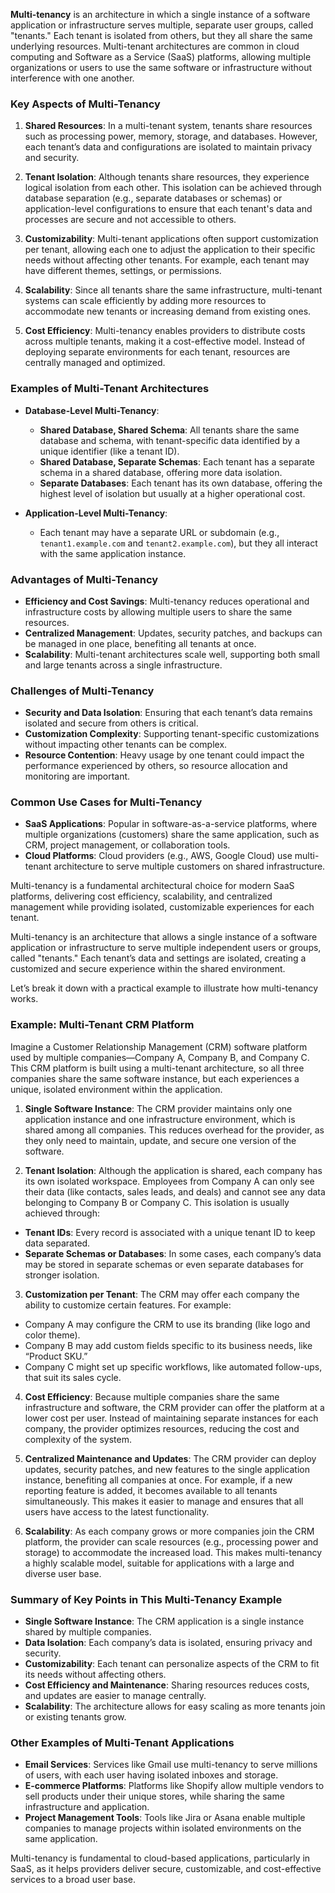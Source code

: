 **Multi-tenancy** is an architecture in which a single instance of a software application or infrastructure serves multiple, separate user groups, called "tenants." Each tenant is isolated from others, but they all share the same underlying resources. Multi-tenant architectures are common in cloud computing and Software as a Service (SaaS) platforms, allowing multiple organizations or users to use the same software or infrastructure without interference with one another.

### Key Aspects of Multi-Tenancy

1. **Shared Resources**: In a multi-tenant system, tenants share resources such as processing power, memory, storage, and databases. However, each tenant’s data and configurations are isolated to maintain privacy and security.

2. **Tenant Isolation**: Although tenants share resources, they experience logical isolation from each other. This isolation can be achieved through database separation (e.g., separate databases or schemas) or application-level configurations to ensure that each tenant's data and processes are secure and not accessible to others.

3. **Customizability**: Multi-tenant applications often support customization per tenant, allowing each one to adjust the application to their specific needs without affecting other tenants. For example, each tenant may have different themes, settings, or permissions.

4. **Scalability**: Since all tenants share the same infrastructure, multi-tenant systems can scale efficiently by adding more resources to accommodate new tenants or increasing demand from existing ones.

5. **Cost Efficiency**: Multi-tenancy enables providers to distribute costs across multiple tenants, making it a cost-effective model. Instead of deploying separate environments for each tenant, resources are centrally managed and optimized.

### Examples of Multi-Tenant Architectures

- **Database-Level Multi-Tenancy**:
    - **Shared Database, Shared Schema**: All tenants share the same database and schema, with tenant-specific data identified by a unique identifier (like a tenant ID).
    - **Shared Database, Separate Schemas**: Each tenant has a separate schema in a shared database, offering more data isolation.
    - **Separate Databases**: Each tenant has its own database, offering the highest level of isolation but usually at a higher operational cost.

- **Application-Level Multi-Tenancy**:
    - Each tenant may have a separate URL or subdomain (e.g., `tenant1.example.com` and `tenant2.example.com`), but they all interact with the same application instance.

### Advantages of Multi-Tenancy

- **Efficiency and Cost Savings**: Multi-tenancy reduces operational and infrastructure costs by allowing multiple users to share the same resources.
- **Centralized Management**: Updates, security patches, and backups can be managed in one place, benefiting all tenants at once.
- **Scalability**: Multi-tenant architectures scale well, supporting both small and large tenants across a single infrastructure.

### Challenges of Multi-Tenancy

- **Security and Data Isolation**: Ensuring that each tenant’s data remains isolated and secure from others is critical.
- **Customization Complexity**: Supporting tenant-specific customizations without impacting other tenants can be complex.
- **Resource Contention**: Heavy usage by one tenant could impact the performance experienced by others, so resource allocation and monitoring are important.

### Common Use Cases for Multi-Tenancy

- **SaaS Applications**: Popular in software-as-a-service platforms, where multiple organizations (customers) share the same application, such as CRM, project management, or collaboration tools.
- **Cloud Platforms**: Cloud providers (e.g., AWS, Google Cloud) use multi-tenant architecture to serve multiple customers on shared infrastructure.

Multi-tenancy is a fundamental architectural choice for modern SaaS platforms, delivering cost efficiency, scalability, and centralized management while providing isolated, customizable experiences for each tenant.

Multi-tenancy is an architecture that allows a single instance of a software application or infrastructure to serve multiple independent users or groups, called "tenants." Each tenant’s data and settings are isolated, creating a customized and secure experience within the shared environment.

Let’s break it down with a practical example to illustrate how multi-tenancy works.

### Example: Multi-Tenant CRM Platform

Imagine a Customer Relationship Management (CRM) software platform used by multiple companies—Company A, Company B, and Company C. This CRM platform is built using a multi-tenant architecture, so all three companies share the same software instance, but each experiences a unique, isolated environment within the application.

1. **Single Software Instance**: The CRM provider maintains only one application instance and one infrastructure environment, which is shared among all companies. This reduces overhead for the provider, as they only need to maintain, update, and secure one version of the software.

2. **Tenant Isolation**: Although the application is shared, each company has its own isolated workspace. Employees from Company A can only see their data (like contacts, sales leads, and deals) and cannot see any data belonging to Company B or Company C. This isolation is usually achieved through:
  - **Tenant IDs**: Every record is associated with a unique tenant ID to keep data separated.
  - **Separate Schemas or Databases**: In some cases, each company’s data may be stored in separate schemas or even separate databases for stronger isolation.

3. **Customization per Tenant**: The CRM may offer each company the ability to customize certain features. For example:
  - Company A may configure the CRM to use its branding (like logo and color theme).
  - Company B may add custom fields specific to its business needs, like “Product SKU.”
  - Company C might set up specific workflows, like automated follow-ups, that suit its sales cycle.

4. **Cost Efficiency**: Because multiple companies share the same infrastructure and software, the CRM provider can offer the platform at a lower cost per user. Instead of maintaining separate instances for each company, the provider optimizes resources, reducing the cost and complexity of the system.

5. **Centralized Maintenance and Updates**: The CRM provider can deploy updates, security patches, and new features to the single application instance, benefiting all companies at once. For example, if a new reporting feature is added, it becomes available to all tenants simultaneously. This makes it easier to manage and ensures that all users have access to the latest functionality.

6. **Scalability**: As each company grows or more companies join the CRM platform, the provider can scale resources (e.g., processing power and storage) to accommodate the increased load. This makes multi-tenancy a highly scalable model, suitable for applications with a large and diverse user base.

### Summary of Key Points in This Multi-Tenancy Example
- **Single Software Instance**: The CRM application is a single instance shared by multiple companies.
- **Data Isolation**: Each company’s data is isolated, ensuring privacy and security.
- **Customizability**: Each tenant can personalize aspects of the CRM to fit its needs without affecting others.
- **Cost Efficiency and Maintenance**: Sharing resources reduces costs, and updates are easier to manage centrally.
- **Scalability**: The architecture allows for easy scaling as more tenants join or existing tenants grow.

### Other Examples of Multi-Tenant Applications
- **Email Services**: Services like Gmail use multi-tenancy to serve millions of users, with each user having isolated inboxes and storage.
- **E-commerce Platforms**: Platforms like Shopify allow multiple vendors to sell products under their unique stores, while sharing the same infrastructure and application.
- **Project Management Tools**: Tools like Jira or Asana enable multiple companies to manage projects within isolated environments on the same application.

Multi-tenancy is fundamental to cloud-based applications, particularly in SaaS, as it helps providers deliver secure, customizable, and cost-effective services to a broad user base.